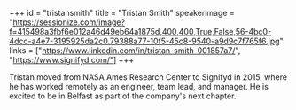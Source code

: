 +++
id = "tristansmith"
title = "Tristan Smith"
speakerimage = "https://sessionize.com/image?f=415498a3fbf6e012a46d49eb64a1875d,400,400,True,False,56-4bc0-4dcc-a4e7-3195925da2c0.79388a77-10f5-45c8-9540-a9d9c7f765f6.jpg"
links = ["https://www.linkedin.com/in/tristan-smith-001857a7/", "https://www.signifyd.com/"]
+++

Tristan moved from NASA Ames Research Center to Signifyd in 2015. where he has worked remotely as an engineer, team lead, and manager.  He is excited to be in Belfast as part of the company's next chapter.